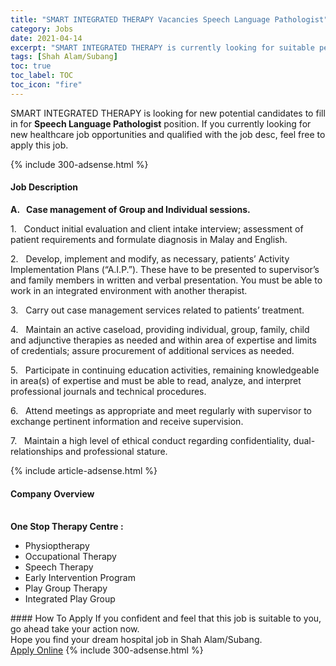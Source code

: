 ```yaml
---
title: "SMART INTEGRATED THERAPY Vacancies Speech Language Pathologist" 
category: Jobs 
date: 2021-04-14 
excerpt: "SMART INTEGRATED THERAPY is currently looking for suitable person to fill in the Speech Language Pathologist which positioned at Shah Alam/Subang" 
tags: [Shah Alam/Subang] 
toc: true 
toc_label: TOC 
toc_icon: "fire" 
--- 
```


<p>SMART INTEGRATED THERAPY is looking for new potential candidates to fill in for <b>Speech Language Pathologist</b> position. If you currently looking for new healthcare job opportunities and qualified with the job desc, feel free to apply this job.
</p>{% include 300-adsense.html %} 
<div><div><h4>Job Description</h4></div><div><div><span><div><p><strong>A.&#160;&#160;&#160;Case management of Group and Individual sessions.</strong></p><p>1.&#160;&#160;&#160;Conduct initial evaluation and client intake interview; assessment of patient requirements and formulate diagnosis in Malay and English.</p><p>2.&#160;&#160;&#160;Develop, implement and modify, as necessary, patients&#8217; Activity Implementation Plans (&#8220;A.I.P.&#8221;). These have to be presented to supervisor&#8217;s and family members in written and verbal presentation. You must be able to work in an integrated environment with another therapist.</p><p>3.&#160;&#160;&#160;Carry out case management services related to patients&#8217; treatment.</p><p>4.&#160;&#160;&#160;Maintain an active caseload, providing individual, group, family, child and adjunctive therapies as needed and within area of expertise and limits of credentials; assure procurement of additional services as needed.</p><p>5.&#160;&#160;&#160;Participate in continuing education activities, remaining knowledgeable in area(s) of expertise and must be able to read, analyze, and interpret professional journals and technical procedures.</p><p>6.&#160;&#160;&#160;Attend meetings as appropriate and meet regularly with supervisor to exchange pertinent information and receive supervision.</p><p>7.&#160;&#160;&#160;Maintain a high level of ethical conduct regarding confidentiality, dual-relationships and professional stature.</p></div></span></div></div></div> 
{% include article-adsense.html %} 
<div><div><h4>Company Overview</h4></div><div><div><span><div><br>
<div>
<strong>One Stop Therapy Centre :</strong>
<ul>
<li>
			Physioptherapy</li>
<li>
			Occupational Therapy</li>
<li>
			Speech Therapy</li>
<li>
			Early Intervention Program</li>
<li>
			Play Group Therapy</li>
<li>
			Integrated Play Group</li>
</ul>
</div></div></span></div></div></div> 
#### How To Apply 
If you confident and feel that this job is suitable to you, go ahead take your action now. <br/> 
Hope you find your dream hospital job in Shah Alam/Subang. <br/> 
<a href="https://www.jobstreet.com.my/en/job/speech-language-pathologist-4519526?jobId=jobstreet-my-job-4519526" class="btn btn--warning" target="_blank" rel="nofollow noopenner">Apply Online</a> 
{% include 300-adsense.html %} 